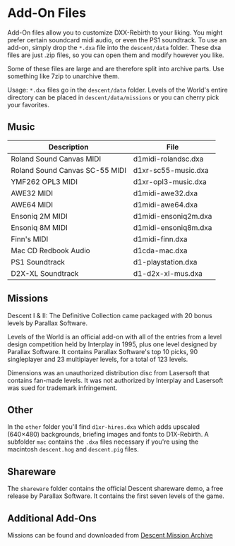 # Add-On Files
Add-On files allow you to customize DXX-Rebirth to your liking. You might prefer certain soundcard midi audio, or even the PS1 soundtrack.
To use an add-on, simply drop the `*.dxa` file into the `descent/data` folder. These dxa files are just .zip files, so you can open them and modify however you like.

Some of these files are large and are therefore split into archive parts. Use something like 7zip to unarchive them.

Usage: `*.dxa` files go in the `descent/data` folder. Levels of the World's entire directory can be placed in `descent/data/missions` or you can cherry pick your favorites.

## Music
| Description | File |  
|--|--| 
|Roland Sound Canvas MIDI|d1midi-rolandsc.dxa| 
|Roland Sound Canvas SC-55 MIDI|d1xr-sc55-music.dxa|  
|YMF262 OPL3 MIDI|d1xr-opl3-music.dxa|  
|AWE32 MIDI|d1midi-awe32.dxa|  
|AWE64 MIDI|d1midi-awe64.dxa|  
|Ensoniq 2M MIDI|d1midi-ensoniq2m.dxa|  
|Ensoniq 8M MIDI|d1midi-ensoniq8m.dxa|   
|Finn's MIDI|d1midi-finn.dxa|  
|Mac CD Redbook Audio|d1cda-mac.dxa|  
|PS1 Soundtrack|d1-playstation.dxa|
|D2X-XL Soundtrack|d1-d2x-xl-mus.dxa|

## Missions
Descent I & II: The Definitive Collection came packaged with 20 bonus levels by Parallax Software.

Levels of the World is an official add-on with all of the entries from a level design competition held by Interplay in 1995, plus one level designed by Parallax Software. It contains Parallax Software's top 10 picks, 90 singleplayer and 23 multiplayer levels, for a total of 123 levels.  

Dimensions was an unauthorized distribution disc from Lasersoft that contains fan-made levels. It was not authorized by Interplay and Lasersoft was sued for trademark infringement.  

## Other
In the `other` folder you'll find `d1xr-hires.dxa` which adds upscaled (640×480) backgrounds, briefing images and fonts to D1X-Rebirth. A subfolder `mac` contains the `.dxa` files necessary if you're using the macintosh `descent.hog` and `descent.pig` files.

## Shareware
The `shareware` folder contains the official Descent shareware demo, a free release by Parallax Software. It contains the first seven levels of the game.  

## Additional Add-Ons
Missions can be found and downloaded from [Descent Mission Archive](https://sectorgame.com/dxma/)
